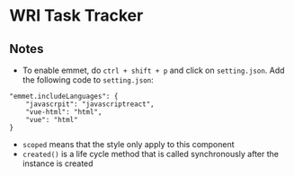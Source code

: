 # WRI Task Tracker

## Notes
- To enable emmet, do `ctrl + shift + p` and click on `setting.json`. Add the following code to `setting.json`:
```
"emmet.includeLanguages": {
    "javascrpit": "javascriptreact",
    "vue-html": "html",
    "vue": "html"
}
```
- `scoped` means that the style only apply to this component
- `created()` is a life cycle method that is called synchronously after the instance is created